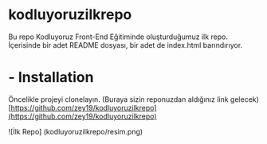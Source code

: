 # kodluyoruzilkrepo
Bu repo Kodluyoruz Front-End Eğitiminde oluşturduğumuz ilk repo. İçerisinde bir adet README dosyası, bir adet de index.html barındırıyor.
# - Installation 
Öncelikle projeyi clonelayın. (Buraya sizin reponuzdan aldığınız link gelecek)
[https://github.com/zey19/kodluyoruzilkrepo](https://github.com/zey19/kodluyoruzilkrepo)

![İlk Repo] (kodluyoruzilkrepo/resim.png)
